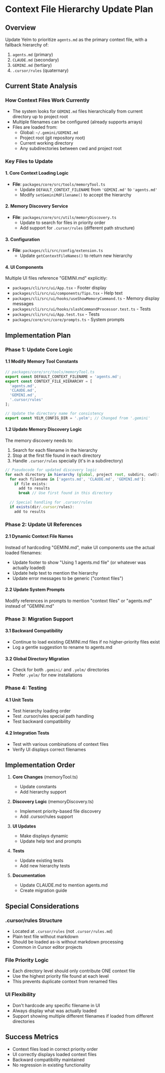 # Context File Hierarchy Update Plan

## Overview

Update Yelm to prioritize `agents.md` as the primary context file, with a fallback hierarchy of:
1. `agents.md` (primary)
2. `CLAUDE.md` (secondary)
3. `GEMINI.md` (tertiary)
4. `.cursor/rules` (quaternary)

## Current State Analysis

### How Context Files Work Currently
- The system looks for `GEMINI.md` files hierarchically from current directory up to project root
- Multiple filenames can be configured (already supports arrays)
- Files are loaded from:
  - Global: `~/.gemini/GEMINI.md`
  - Project root (git repository root)
  - Current working directory
  - Any subdirectories between cwd and project root

### Key Files to Update

#### 1. Core Context Loading Logic
- **File**: `packages/core/src/tools/memoryTool.ts`
  - Update `DEFAULT_CONTEXT_FILENAME` from `'GEMINI.md'` to `'agents.md'`
  - Modify `setGeminiMdFilename()` to accept the hierarchy

#### 2. Memory Discovery Service
- **File**: `packages/core/src/utils/memoryDiscovery.ts`
  - Update to search for files in priority order
  - Add support for `.cursor/rules` (different path structure)

#### 3. Configuration
- **File**: `packages/cli/src/config/extension.ts`
  - Update `getContextFileNames()` to return new hierarchy

#### 4. UI Components
Multiple UI files reference "GEMINI.md" explicitly:
- `packages/cli/src/ui/App.tsx` - Footer display
- `packages/cli/src/ui/components/Tips.tsx` - Help text
- `packages/cli/src/ui/hooks/useShowMemoryCommand.ts` - Memory display messages
- `packages/cli/src/ui/hooks/slashCommandProcessor.test.ts` - Tests
- `packages/cli/src/ui/App.test.tsx` - Tests
- `packages/core/src/core/prompts.ts` - System prompts

## Implementation Plan

### Phase 1: Update Core Logic

#### 1.1 Modify Memory Tool Constants
```typescript
// packages/core/src/tools/memoryTool.ts
export const DEFAULT_CONTEXT_FILENAME = 'agents.md';
export const CONTEXT_FILE_HIERARCHY = [
  'agents.md',
  'CLAUDE.md',
  'GEMINI.md',
  '.cursor/rules'
];

// Update the directory name for consistency
export const YELM_CONFIG_DIR = '.yelm'; // Changed from '.gemini'
```

#### 1.2 Update Memory Discovery Logic
The memory discovery needs to:
1. Search for each filename in the hierarchy
2. Stop at the first file found in each directory
3. Handle `.cursor/rules` specially (it's in a subdirectory)

```typescript
// Pseudocode for updated discovery logic
for each directory in hierarchy (global, project root, subdirs, cwd):
  for each filename in ['agents.md', 'CLAUDE.md', 'GEMINI.md']:
    if file exists:
      add to results
      break // Use first found in this directory
  
  // Special handling for .cursor/rules
  if exists(dir/.cursor/rules):
    add to results
```

### Phase 2: Update UI References

#### 2.1 Dynamic Context File Names
Instead of hardcoding "GEMINI.md", make UI components use the actual loaded filenames:
- Update footer to show "Using 1 agents.md file" (or whatever was actually loaded)
- Update help text to mention the hierarchy
- Update error messages to be generic ("context files")

#### 2.2 Update System Prompts
Modify references in prompts to mention "context files" or "agents.md" instead of "GEMINI.md"

### Phase 3: Migration Support

#### 3.1 Backward Compatibility
- Continue to load existing GEMINI.md files if no higher-priority files exist
- Log a gentle suggestion to rename to agents.md

#### 3.2 Global Directory Migration
- Check for both `.gemini/` and `.yelm/` directories
- Prefer `.yelm/` for new installations

### Phase 4: Testing

#### 4.1 Unit Tests
- Test hierarchy loading order
- Test .cursor/rules special path handling
- Test backward compatibility

#### 4.2 Integration Tests
- Test with various combinations of context files
- Verify UI displays correct filenames

## Implementation Order

1. **Core Changes** (memoryTool.ts)
   - Update constants
   - Add hierarchy support

2. **Discovery Logic** (memoryDiscovery.ts)
   - Implement priority-based file discovery
   - Add .cursor/rules support

3. **UI Updates**
   - Make displays dynamic
   - Update help text and prompts

4. **Tests**
   - Update existing tests
   - Add new hierarchy tests

5. **Documentation**
   - Update CLAUDE.md to mention agents.md
   - Create migration guide

## Special Considerations

### .cursor/rules Structure
- Located at `.cursor/rules` (not `.cursor/rules.md`)
- Plain text file without markdown
- Should be loaded as-is without markdown processing
- Common in Cursor editor projects

### File Priority Logic
- Each directory level should only contribute ONE context file
- Use the highest priority file found at each level
- This prevents duplicate context from renamed files

### UI Flexibility
- Don't hardcode any specific filename in UI
- Always display what was actually loaded
- Support showing multiple different filenames if loaded from different directories

## Success Metrics
- Context files load in correct priority order
- UI correctly displays loaded context files
- Backward compatibility maintained
- No regression in existing functionality